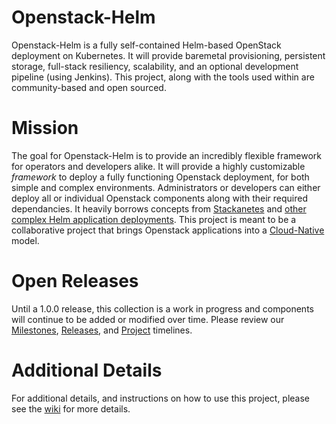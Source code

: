 # Openstack-Helm

Openstack-Helm is a fully self-contained Helm-based OpenStack deployment on Kubernetes. It will provide baremetal provisioning, persistent storage, full-stack resiliency, scalability, and an optional development pipeline (using Jenkins). This project, along with the tools used within are community-based and open sourced.

# Mission

The goal for Openstack-Helm is to provide an incredibly flexible framework for operators and developers alike. It will provide a highly customizable *framework* to deploy a fully functioning Openstack deployment, for both simple and complex environments. Administrators or developers can either deploy all or individual Openstack components along with their required dependancies. It heavily borrows concepts from [Stackanetes](https://github.com/stackanetes/stackanetes) and [other complex Helm application deployments](https://github.com/sapcc/openstack-helm). This project is meant to be a collaborative project that brings Openstack applications into a [Cloud-Native](https://www.cncf.io/about/charter) model.

# Open Releases

Until a 1.0.0 release, this collection is a work in progress and components will continue to be added or modified over time. Please review our [Milestones](https://github.com/att-comdev/openstack-helm/milestones), [Releases](https://github.com/att-comdev/openstack-helm/releases), and [Project](https://github.com/att-comdev/openstack-helm/projects/1) timelines.

# Additional Details

For additional details, and instructions on how to use this project, please see the [wiki](https://github.com/att-comdev/openstack-helm/wiki) for more details.
